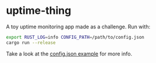 # uptime-thing

A toy uptime monitoring app made as a challenge. Run with:

```sh
export RUST_LOG=info CONFIG_PATH=/path/to/config.json
cargo run --release
```

Take a look at the [config.json example](config.example.json) for more info.
